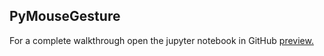 ## PyMouseGesture

For a complete walkthrough open the jupyter notebook in GitHub [preview.](https://github.com/Abhinay1997/PyMouseGesture/blob/master/PyMouseGesture.ipynb) 